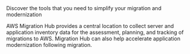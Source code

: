 ## 

Discover the tools that you need to simplify your migration and modernization

AWS Migration Hub provides a central location to collect server and application inventory data for the assessment, planning, and tracking of migrations to AWS. Migration Hub can also help accelerate application modernization following migration.